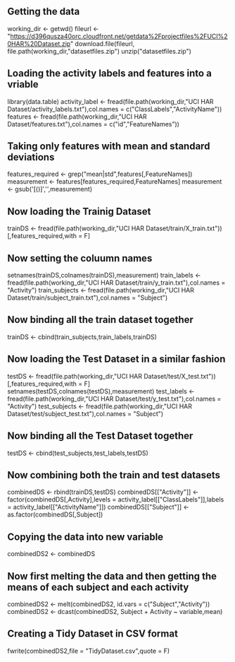 ## Getting the data
working_dir <- getwd()
fileurl <- "https://d396qusza40orc.cloudfront.net/getdata%2Fprojectfiles%2FUCI%20HAR%20Dataset.zip"
download.file(fileurl, file.path(working_dir,"datasetfiles.zip")
unzip("datasetfiles.zip")

## Loading the activity labels and features into a vriable
library(data.table)
activity_label <- fread(file.path(working_dir,"UCI HAR Dataset/activity_labels.txt"),col.names = c("ClassLabels","ActivityName"))
features <- fread(file.path(working_dir,"UCI HAR Dataset/features.txt"),col.names = c("id","FeatureNames"))

## Taking only features with mean and standard deviations
features_required <- grep("mean|std",features[,FeatureNames])
measurement <- features[features_required,FeatureNames]
measurement <- gsub('[()]','',measurement)

## Now loading the Trainig Dataset
trainDS <- fread(file.path(working_dir,"UCI HAR Dataset/train/X_train.txt"))[,features_required,with = F]

## Now setting the coluumn names
setnames(trainDS,colnames(trainDS),measurement)
train_labels <- fread(file.path(working_dir,"UCI HAR Dataset/train/y_train.txt"),col.names = "Activity")
train_subjects <- fread(file.path(working_dir,"UCI HAR Dataset/train/subject_train.txt"),col.names = "Subject")

## Now binding all the train dataset together
trainDS <- cbind(train_subjects,train_labels,trainDS)

## Now loading the Test Dataset in a similar fashion
testDS <- fread(file.path(working_dir,"UCI HAR Dataset/test/X_test.txt"))[,features_required,with = F]
setnames(testDS,colnames(testDS),measurement)
test_labels <- fread(file.path(working_dir,"UCI HAR Dataset/test/y_test.txt"),col.names = "Activity")
test_subjects <-  fread(file.path(working_dir,"UCI HAR Dataset/test/subject_test.txt"),col.names = "Subject")

## Now binding all the Test Dataset together
testDS <- cbind(test_subjects,test_labels,testDS)

## Now combining both the train and test datasets
combinedDS <- rbind(trainDS,testDS)
combinedDS[["Activity"]] <- factor(combinedDS[,Activity],levels = activity_label[["ClassLabels"]],labels = activity_label[["ActivityName"]])
combinedDS[["Subject"]] <- as.factor(combinedDS[,Subject])

## Copying the data into new variable
combinedDS2 <- combinedDS

## Now first melting the data and then getting the means of each subject and each activity
combinedDS2 <- melt(combinedDS2, id.vars = c("Subject","Activity"))
combinedDS2 <- dcast(combinedDS2, Subject + Activity ~ variable,mean)

## Creating a Tidy Dataset in CSV format
fwrite(combinedDS2,file = "TidyDataset.csv",quote = F)
